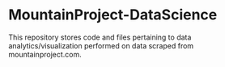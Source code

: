 # MountainProject-DataScience
This repository stores code and files pertaining to data analytics/visualization performed on data scraped from mountainproject.com.
